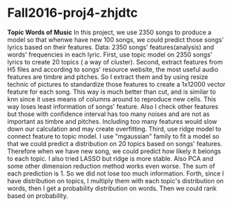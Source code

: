 # Fall2016-proj4-zhjdtc

**Topic Words of Music**
  In this project, we use 2350 songs to produce a model so that whenwe have new 100 songs, we could predict those songs' lyrics based on 
their features.
  Data: 2350 songs' features(analysis) and words' frequencies in each lyric.
  First, use topic model on 2350 songs' lyrics to create 20 topics ( a way of cluster). 
  Second, extract features from H5 files and according to songs' resource website, the most useful audio features are timbre and pitches. So I extract them and by using resize technic of pictures to standardize those features to create a 1x12000 vector feature for each song. This way is much better than cut, and is similar to knn since it uses means of columns around to reproduce new cells. This way loses least information of songs' feature. Also I check other features but those with confidence interval has too many noises and are not as important as timbre and pitches. Including too many features would slow down our calculation and may create overfitting.
  Third, use ridge model to connect feature to topic model. I use "mgaussian" family to fit a model so that we could predict a  distribution on 20 topics based on songs' features. Therefore when we have new song, we could predict how likely it belongs to each topic. I also tried LASSO but ridge is more stable. Also PCA and some other dimension reduction method works even worse. The sum of each prediction is 1. So we did not lose too much information.
  Forth, since I have distribution on topics, I multiply them with each topic's distribution on words, then I get a probability distribution on words. Then we could rank based on probability.

